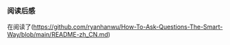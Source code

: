 ### 阅读后感
在阅读了(https://github.com/ryanhanwu/How-To-Ask-Questions-The-Smart-Way/blob/main/README-zh_CN.md)
